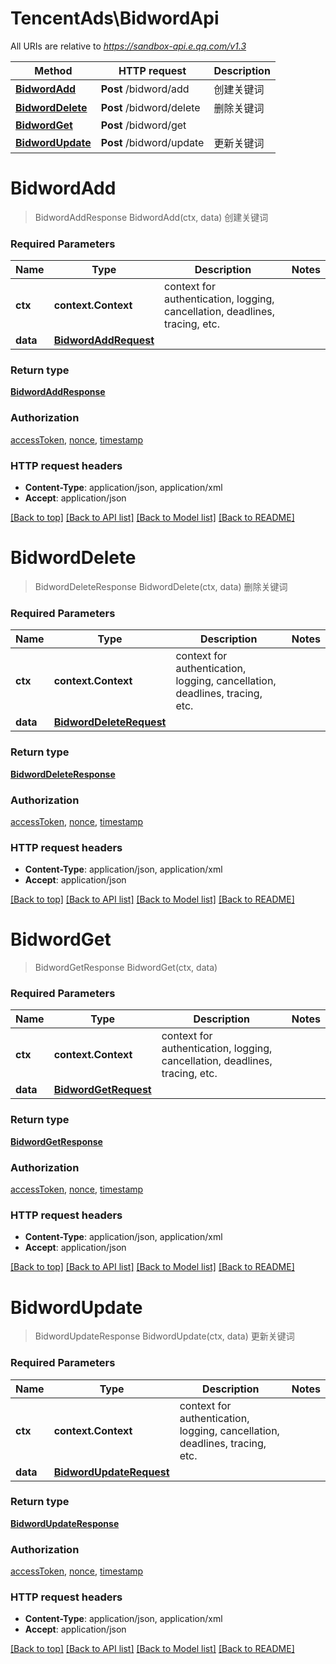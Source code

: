 # TencentAds\BidwordApi

All URIs are relative to *https://sandbox-api.e.qq.com/v1.3*

Method | HTTP request | Description
------------- | ------------- | -------------
[**BidwordAdd**](BidwordApi.md#BidwordAdd) | **Post** /bidword/add | 创建关键词
[**BidwordDelete**](BidwordApi.md#BidwordDelete) | **Post** /bidword/delete | 删除关键词
[**BidwordGet**](BidwordApi.md#BidwordGet) | **Post** /bidword/get | 
[**BidwordUpdate**](BidwordApi.md#BidwordUpdate) | **Post** /bidword/update | 更新关键词


# **BidwordAdd**
> BidwordAddResponse BidwordAdd(ctx, data)
创建关键词

### Required Parameters

Name | Type | Description  | Notes
------------- | ------------- | ------------- | -------------
 **ctx** | **context.Context** | context for authentication, logging, cancellation, deadlines, tracing, etc.
  **data** | [**BidwordAddRequest**](BidwordAddRequest.md)|  | 

### Return type

[**BidwordAddResponse**](BidwordAddResponse.md)

### Authorization

[accessToken](../README.md#accessToken), [nonce](../README.md#nonce), [timestamp](../README.md#timestamp)

### HTTP request headers

 - **Content-Type**: application/json, application/xml
 - **Accept**: application/json

[[Back to top]](#) [[Back to API list]](../README.md#documentation-for-api-endpoints) [[Back to Model list]](../README.md#documentation-for-models) [[Back to README]](../README.md)

# **BidwordDelete**
> BidwordDeleteResponse BidwordDelete(ctx, data)
删除关键词

### Required Parameters

Name | Type | Description  | Notes
------------- | ------------- | ------------- | -------------
 **ctx** | **context.Context** | context for authentication, logging, cancellation, deadlines, tracing, etc.
  **data** | [**BidwordDeleteRequest**](BidwordDeleteRequest.md)|  | 

### Return type

[**BidwordDeleteResponse**](BidwordDeleteResponse.md)

### Authorization

[accessToken](../README.md#accessToken), [nonce](../README.md#nonce), [timestamp](../README.md#timestamp)

### HTTP request headers

 - **Content-Type**: application/json, application/xml
 - **Accept**: application/json

[[Back to top]](#) [[Back to API list]](../README.md#documentation-for-api-endpoints) [[Back to Model list]](../README.md#documentation-for-models) [[Back to README]](../README.md)

# **BidwordGet**
> BidwordGetResponse BidwordGet(ctx, data)


### Required Parameters

Name | Type | Description  | Notes
------------- | ------------- | ------------- | -------------
 **ctx** | **context.Context** | context for authentication, logging, cancellation, deadlines, tracing, etc.
  **data** | [**BidwordGetRequest**](BidwordGetRequest.md)|  | 

### Return type

[**BidwordGetResponse**](BidwordGetResponse.md)

### Authorization

[accessToken](../README.md#accessToken), [nonce](../README.md#nonce), [timestamp](../README.md#timestamp)

### HTTP request headers

 - **Content-Type**: application/json, application/xml
 - **Accept**: application/json

[[Back to top]](#) [[Back to API list]](../README.md#documentation-for-api-endpoints) [[Back to Model list]](../README.md#documentation-for-models) [[Back to README]](../README.md)

# **BidwordUpdate**
> BidwordUpdateResponse BidwordUpdate(ctx, data)
更新关键词

### Required Parameters

Name | Type | Description  | Notes
------------- | ------------- | ------------- | -------------
 **ctx** | **context.Context** | context for authentication, logging, cancellation, deadlines, tracing, etc.
  **data** | [**BidwordUpdateRequest**](BidwordUpdateRequest.md)|  | 

### Return type

[**BidwordUpdateResponse**](BidwordUpdateResponse.md)

### Authorization

[accessToken](../README.md#accessToken), [nonce](../README.md#nonce), [timestamp](../README.md#timestamp)

### HTTP request headers

 - **Content-Type**: application/json, application/xml
 - **Accept**: application/json

[[Back to top]](#) [[Back to API list]](../README.md#documentation-for-api-endpoints) [[Back to Model list]](../README.md#documentation-for-models) [[Back to README]](../README.md)

